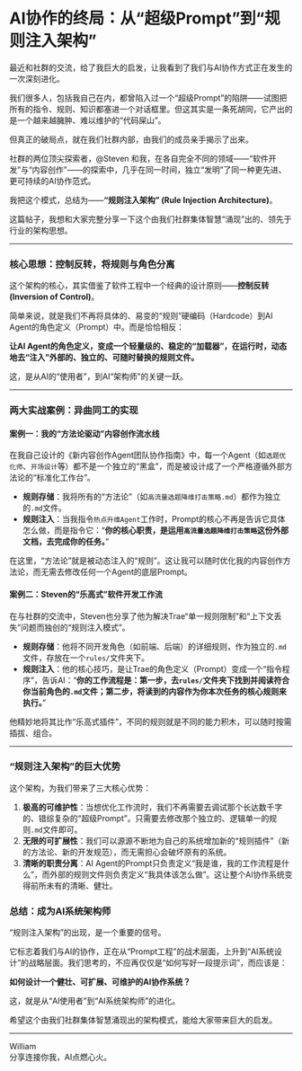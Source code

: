 # AI协作的终局：从“超级Prompt”到“规则注入架构”

最近和社群的交流，给了我巨大的启发，让我看到了我们与AI协作方式正在发生的一次深刻进化。

我们很多人，包括我自己在内，都曾陷入过一个“超级Prompt”的陷阱——试图把所有的指令、规则、知识都塞进一个对话框里。但这其实是一条死胡同，它产出的是一个越来越臃肿、难以维护的“代码屎山”。

但真正的破局点，就在我们社群内部，由我们的成员亲手揭示了出来。

社群的两位顶尖探索者，@Steven 和我，在各自完全不同的领域——“软件开发”与“内容创作”——的探索中，几乎在同一时间，独立“发明”了同一种更先进、更可持续的AI协作范式。

我把这个模式，总结为——**“规则注入架构” (Rule Injection Architecture)**。

这篇帖子，我想和大家完整分享一下这个由我们社群集体智慧“涌现”出的、领先于行业的架构思想。

---

### **核心思想：控制反转，将规则与角色分离**

这个架构的核心，其实借鉴了软件工程中一个经典的设计原则——**控制反转 (Inversion of Control)**。

简单来说，就是我们不再将具体的、易变的“规则”硬编码（Hardcode）到AI Agent的角色定义（Prompt）中。而是恰恰相反：

**让AI Agent的角色定义，变成一个轻量级的、稳定的“加载器”，在运行时，动态地去“注入”外部的、独立的、可随时替换的规则文件。**

这，是从AI的“使用者”，到AI“架构师”的关键一跃。

---

### **两大实战案例：异曲同工的实现**

#### **案例一：我的“方法论驱动”内容创作流水线**

在我自己设计的《新内容创作Agent团队协作指南》中，每一个Agent（如`选题优化师`、`开场设计`等）都不是一个独立的“黑盒”，而是被设计成了一个严格遵循外部方法论的“标准化工作台”。

*   **规则存储**：我将所有的“方法论”（如`高流量选题降维打击策略.md`）都作为独立的`.md`文件。
*   **规则注入**：当我指令`热点升维Agent`工作时，Prompt的核心不再是告诉它具体怎么做，而是指令它：“**你的核心职责，是运用`高流量选题降维打击策略`这份外部文档，去完成你的任务。**”

在这里，“方法论”就是被动态注入的“规则”。这让我可以随时优化我的内容创作方法论，而无需去修改任何一个Agent的底层Prompt。

#### **案例二：Steven的“乐高式”软件开发工作流**

在与社群的交流中，Steven也分享了他为解决Trae“单一规则限制”和“上下文丢失”问题而独创的“规则注入模式”。

*   **规则存储**：他将不同开发角色（如前端、后端）的详细规则，作为独立的`.md`文件，存放在一个`rules/`文件夹下。
*   **规则注入**：他的核心技巧，是让Trae的角色定义（Prompt）变成一个“指令程序”，告诉AI：“**你的工作流程是：第一步，去`rules/`文件夹下找到并阅读符合你当前角色的`.md`文件；第二步，将读到的内容作为你本次任务的核心规则来执行。**”

他精妙地将其比作“乐高式插件”，不同的规则就是不同的能力积木，可以随时按需插拔、组合。

---

### **“规则注入架构”的巨大优势**

这个架构，为我们带来了三大核心优势：

1.  **极高的可维护性**：当想优化工作流时，我们不再需要去调试那个长达数千字的、错综复杂的“超级Prompt”。只需要去修改那个独立的、逻辑单一的规则`.md`文件即可。
2.  **无限的可扩展性**：我们可以源源不断地为自己的系统增加新的“规则插件”（新的方法论、新的开发规范），而无需担心会破坏原有的系统。
3.  **清晰的职责分离**：AI Agent的Prompt只负责定义“我是谁，我的工作流程是什么”，而外部的规则文件则负责定义“我具体该怎么做”。这让整个AI协作系统变得前所未有的清晰、健壮。

### **总结：成为AI系统架构师**

“规则注入架构”的出现，是一个重要的信号。

它标志着我们与AI的协作，正在从“Prompt工程”的战术层面，上升到“AI系统设计”的战略层面。我们思考的，不应再仅仅是“如何写好一段提示词”，而应该是：

**如何设计一个健壮、可扩展、可维护的AI协作系统？**

这，就是从“AI使用者”到“AI系统架构师”的进化。

希望这个由我们社群集体智慧涌现出的架构模式，能给大家带来巨大的启发。

---
William \
分享连接你我，AI点燃心火。 